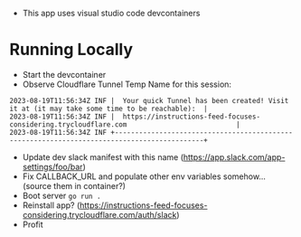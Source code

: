 - This app uses visual studio code devcontainers

# Running Locally
- Start the devcontainer
- Observe Cloudflare Tunnel Temp Name for this session:

```
2023-08-19T11:56:34Z INF |  Your quick Tunnel has been created! Visit it at (it may take some time to be reachable):  |
2023-08-19T11:56:34Z INF |  https://instructions-feed-focuses-considering.trycloudflare.com                           |
2023-08-19T11:56:34Z INF +--------------------------------------------------------------------------------------------+
```

- Update dev slack manifest with this name (https://app.slack.com/app-settings/foo/bar)
- Fix CALLBACK_URL and populate other env variables somehow... (source them in container?)
- Boot server `go run .`
- Reinstall app? (https://instructions-feed-focuses-considering.trycloudflare.com/auth/slack)
- Profit
